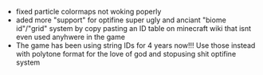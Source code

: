 - fixed particle colormaps not woking poperly
- aded more "support" for optifine super ugly and anciant "biome id"/"grid" system by copy pasting an ID table on minecraft wiki that isnt even used anyhwere in the game
- The game has been using string IDs for 4 years now!!! Use those instead with polytone format for the love of god and stopusing shit optifine system